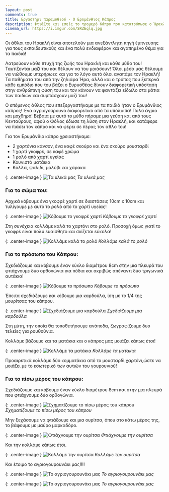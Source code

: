 ```yaml
---
layout: post
comments: true
title: Εργαστήρι παραμυθιού - Ο Ερυμάνθιος Κάπρος
description: Φτιάξτε και εσείς το τρομερό Κάπρο που κατατρόπωσε ο Ήρακλής
cinema_url: https://i.imgur.com/SRZEqlq.jpg
---
```


Οι άθλοι του Ηρακλή είναι αποτελούν μια ανεξάντλητη πηγή έμπνευσης για τους εκπαιδευτικούς και ένα πολύ ενδιαφέρον και αγαπημένο θέμα για τα παιδιά!

Λατρεύουν κάθε πτυχή της ζωής του Ηρακλή και κάθε μύθο του! Ταυτίζονται μαζί του και θέλουν να του μοιάσουν! Όλοι μέσα μας θέλουμε να νιώθουμε υπερήρωες και για το λόγο αυτό όλοι αγαπάμε τον Ηρακλή! Τα παθήματα του από την ζηλιάρα Ήρα, αλλά και ο τρόπος που ξεπερνά κάθε εμπόδιο που του βάζει ο Ευρυσθέας δίνουν διαφορετική υπόσταση στην ανθρώπινη φύση του και τον κάνουν να φαντάζει είδωλο στα μάτια των παιδιών και συμπάσχουν μαζί του!

Ο επόμενος άθλος που επεξεργαστήκαμε με τα παιδιά ήταν ο Ερυμάνθιος κάπρος!
Ένα αγριογούρουνο διαφορετικό από τα υπόλοιπα! Πολύ άγριο και μοχθηρό! Βέβαια με αυτό το μύθο πήραμε μια γεύση και από τους Κενταύρους, αφού ο Φόλος έδωσε τη λύση στον Ηρακλή, και κατάφερε να πιάσει τον κάπρο και να φέρει σε πέρας τον άθλο του!

Για τον Ερυμάνθιο κάπρο χρειαστήκαμε:

* 2 χαρτόνια κάνσον, ένα καφέ σκούρο και ένα σκούρο μουσταρδί
* 1 χαρτί γκοφρέ, σε καφέ χρώμα
* 1 ρολό από χαρτί υγείας
* Κουνιστά ματάκια
* Κόλλα, ψαλίδι, μολύβι και χάρακα

{: .center-image } 
![Τα υλικά μας](https://i.imgur.com/RMzWyxd.jpg)
*Τα υλικά μας*

### Για το σώμα του:

Αρχικά κόβουμε ένα γκοφρέ χαρτί σε διαστάσεις 10cm x 10cm και τυλίγουμε με αυτό το ρολό από το χαρτί υγείας! 

{: .center-image } 
![Κόβουμε το γκοφρέ χαρτί](https://i.imgur.com/m9yyuAC.jpg)
*Κόβουμε το γκοφρέ χαρτί*

Στη συνέχεια κολλάμε καλά το χαρτόνι στο ρολό. Προσοχή όμως γιατί το γκοφρέ είναι πολύ ευαίσθητο και σκίζεται εύκολα!

{: .center-image } 
![Κολλάμε καλά το ρολό](https://i.imgur.com/akqzK3N.jpg)
*Κολλάμε καλά το ρολό*

### Για το πρόσωπο του Κάπρου:

Σχεδιάζουμε και κόβουμε έναν κύκλο διαμέτρου 8cm στην μια πλευρά του φτιάχνουμε δύο ορθογώνια για πόδια και ακριβώς απέναντι δύο τριγωνικά αυτάκια!

{: .center-image } 
![Κόβουμε το πρόσωπο](https://i.imgur.com/YJGfSKU.jpg)
*Κόβουμε το πρόσωπο*

Έπειτα σχεδιάζουμε και κόβουμε μια καρδούλα, ίση με το  1/4 της μουρίτσας του κάπρου.

{: .center-image } 
![Σχεδιάζουμε μια καρδούλα](https://i.imgur.com/WyAA7qh.jpg)
*Σχεδιάζουμε μια καρδούλα*

Στη μύτη, την οποία θα τοποθετήσουμε ανάποδα, ζωγραφίζουμε δυο τελείες για ρουθούνια.

Κολλάμε βάζουμε και τα ματάκια και ο κάπρος μας μοιάζει κάπως έτσι!

{: .center-image } 
![Κολλάμε τα ματάκια](https://i.imgur.com/wLlrUny.jpg)
*Κολλάμε τα ματάκια*

Προαιρετικά κολλάμε δύο κομματάκια από το μουσταρδί χαρτόνι,ώστε να μοιάζει με το εσωτερικό των αυτιών του γουρουνιού!

### Για το πίσω μέρος του κάπρου:

Σχεδιάζουμε και κόβουμε έναν κύκλο διαμέτρου 8cm και στην μια πλευρά που φτιάχνουμε δύο ορθογώνια.

{: .center-image } 
![Σχηματίζουμε το πίσω μέρος του κάπρου](https://i.imgur.com/QSRAPtZ.jpg)
*Σχηματίζουμε το πίσω μέρος του κάπρου*

Μην ξεχάσουμε να φτιάξουμε και μια ουρίτσα, όπου στο κάτω μέρος της, το βάφουμε με μαύρο μαρκαδόρο.

{: .center-image } 
![Φτιάχνουμε την ουρίτσα](https://i.imgur.com/Z4Ystw1.jpg)
*Φτιάχνουμε την ουρίτσα*

Και την κολλάμε κάπως έτσι.

{: .center-image } 
![Κολλάμε την ουρίτσα](https://i.imgur.com/Muakf4w.jpg)
*Κολλάμε την ουρίτσα*

Και έτοιμο το αγριογουρουνάκι μας!!!!

{: .center-image } 
![Το αγριογουρουνάκι μας](https://i.imgur.com/J18ufi4.jpg)
*Το αγριογουρουνάκι μας*

{: .center-image } 
![Το αγριογουρουνάκι μας](http://i.imgur.com/Iq7BzF3.jpg)
*Το αγριογουρουνάκι μας*